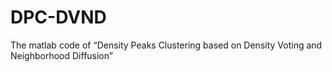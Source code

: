 # DPC-DVND
The matlab code of “Density Peaks Clustering based on Density Voting and Neighborhood Diffusion”

